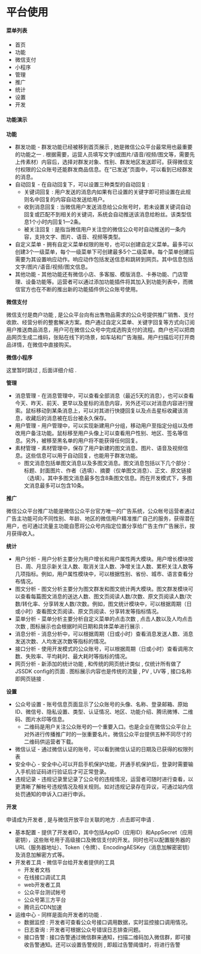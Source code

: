 # 平台使用

#### 菜单列表

* 首页
* 功能
* 微信支付
* 小程序
* 管理
* 推广
* 统计
* 设置
* 开发

#### 功能演示

**功能**

* 群发功能 - 群发功能已经被移到首页展示 , 她是微信公众平台最常用也最重要的功能之一 . 根据需要，运营人员填写文字\(或图片/语音/视频/图文等，需要先上传素材）内容后，选择对群发对象、性别、群发地区发送即可。获得微信支付权限的公众账号还能群发商品信息。在“已发送”页面中，可以看到已经群发的消息。
* 自动回复 - 在自动回复下，可以设置三种类型的自动回复 : 
  * 关键词回复 : 用户发送的消息内如果有已设置的关键字即可把设置在此规则名中回复的内容自动发送给用户。
  * 收到消息回复 : 当微信用户发送消息给公众账号时，若未设置关键词自动回复或匹配不到相关的关键词，系统会自动推送该消息给粉丝。该类型信息1个小时内回复1—2条。
  * 被关注回复 : 是指当微信用户关注您的微信公众号时自动推送的一条内容，支持文字、图片、语音、视频等类型。
* 自定义菜单 - 拥有自定义菜单权限的账号，也可以创建自定义菜单。最多可以创建3个一级菜单，每个一级菜单下可创建最多5个二级菜单。每个菜单创建后需要为其设置响应动作。响应动作包括发送信息和跳转到网页。其中信息包括文字/图片/语音/视频/图文信息。
* 其他功能 - 其他功能还有微信小店、多客服、模版消息、卡券功能、门店管理、设备功能等。运营者可以通过添加功能插件将其加入到功能列表中，而微信官方也在不断的推出新的功能插件供公众账号使用。

**微信支付**

微信支付是商户功能 , 是公众平台向有出售物品需求的公众号提供推广销售、支付收款、经营分析的整套解决方案。商户通过自定义菜单、关键字回复等方式向订阅用户推送商品消息，用户可在微信公众号中完成选购支付的流程。商户也可以把商品网页生成二维码，张贴在线下的场景，如车站和广告海报。用户扫描后可打开商品详情，在微信中直接购买。

**微信小程序**

这里暂时跳过 , 后面详细介绍 .

**管理**

* 消息管理 - 在消息管理中，可以查看全部消息（最近5天的消息），也可以查看今天、昨天、前天、更早以及星标的消息内容，另外还可以对消息内容进行搜索。鼠标移动到某条消息上，可以对其进行快捷回复以及点击星标收藏该消息，收藏后的消息被在后台被永久保存。
* 用户管理 - 用户管理中，可以实现新建用户分组，移动用户至指定分组以及修改用户备注功能。鼠标移至用户头像上可以查看用户性别、地区、签名等信息。另外，被移至黑名单的用户将不能获得任何回复。
* 素材管理 - 素材管理中，保存了用户新建的图文消息、图片、语音及视频信息。这些信息可以用于自动回复，也能用于群发功能。
  * 图文消息包括单图文消息以及多图文消息。图文消息包括以下几个部分：标题、封面图片、作者（选填）、摘要（仅单图文消息）、正文、原文链接（选填）。其中多图文消息最多包含8条图文信息。而在开发模式下，多图文消息最多可以包含10条。

**推广**

微信公众平台推广功能是微信公众平台官方唯一的广告系统，公众帐号运营者通过广告主功能可向不同性别、年龄、地区的微信用户精准推广自己的服务，获得潜在用户，也可通过流量主功能自愿将公众号内指定位置分享给广告主作广告展示，按月获得收入。

**统计**

* 用户分析 - 用户分析主要分为用户增长和用户属性两大模块。用户增长模块按日、周、月显示新关注人数、取消关注人数、净增关注人数、累积关注人数等几项指标。例如，用户属性模块中，可以根据性别、省份、城市、语言查看分布情况。
* 图文分析 - 图文分析主要分为图文群发和图文统计两大模块。图文群发模块可以查看每篇图文消息的送达人数、图文页阅读人数/次数、原文页阅读人数/次数/转化率、分享转发人数/次数。例如，图文统计模块中，可以根据周期（日或小时）查看图文页阅读、原文页阅读、分享转发等指标情况。
* 菜单分析 - 菜单分析主要分析自定义菜单的点击次数 , 点击人数以及人均点击次数 , 图标展示也会根据时间日期和具体菜单进行展示 . 
* 消息分析 - 消息分析中，可以根据周期（日或小时）查看消息发送人数、消息发送次数、人均发送次数等指标的情况。
* 接口分析 - 使用开发模式的公众账号，可以根据周期（日或小时）查看调用次数、失败率、平均耗时、最大耗时等指标的情况。
* 网页分析 - 新添加的统计功能 , 和传统的网页统计类似 , 仅统计所有做了JSSDK config的页面 . 图标展示内容也是传统的流量 , PV , UV等 , 接口名称即网页链接 . 

**设置**

* 公众号设置 - 账号信息页面显示了公众账号的头像、名称、登录邮箱、原始ID、微信号、隐私设置、类型、认证情况、地区、功能介绍、腾讯微博、二维码、图片水印等信息。
  * 二维码是用户关注公众账号的一个重要入口。也是企业在微信公众平台上对外进行传播推广时的一张重要名片。微信公众平台提供五种不同尽寸的二维码供运营者下载。
* 微信认证 - 通过微信认证的账号，可以看到微信认证的日期及已获得的权限列表
* 安全中心 - 安全中心可以开启手机保护功能，开通手机保护后，登录时需要输入手机验证码进行验证后才可正常登录。
* 违规记录 - 违规记录里记录了公众号的违规情况，运营者可随时进行查看，以更清晰了解帐号违规情况及相关规则。如对违规记录存在异议，可通过站内信处罚通知的申诉入口进行申诉。

**开发**

申请成为开发者 , 是与微信开放平台关联的地方 . 点击即可申请 . 

* 基本配置 - 提供了开发者ID，其中包括AppID（应用ID）和AppSecret（应用密钥），这些账号用于高级接口及微信支付的开发。同时也可以配置服务器的URL（服务器地址）、Token（令牌）、EncodingAESKey（消息加解密密钥）及消息加解密方式等。
* 开发者工具 - 微信平台给开发者提供的工具
  * 开发者文档
  * 在线接口调试工具
  * web开发者工具
  * 公众平台测试帐号
  * 公众号第三方平台
  * 腾讯云CDN加速
* 运维中心 - 同样是面向开发者的功能 . 
  * 数据监控 : 开发者可查看公众号接口调用数据，实时监控接口调用情况。
  * 日志查询 : 开发者可根据公众号错误日志排查问题。
  * 接口告警 : 接口告警通过微信群来通知，扫描二维码加入微信群，即可接收告警通知。还可以设置告警规则 , 即超过告警阈值时，将进行告警



